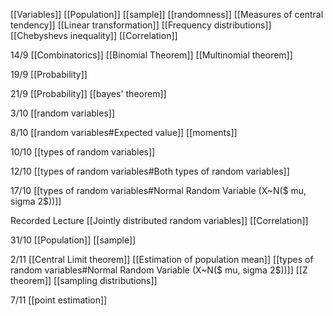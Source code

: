 
[[Variables]]
[[Population]]
[[sample]]
[[randomness]]
[[Measures of central tendency]]
[[Linear transformation]]
[[Frequency distributions]]
[[Chebyshevs inequality]]
[[Correlation]]

14/9
[[Combinatorics]]
[[Binomial Theorem]]
[[Multinomial theorem]]

19/9
[[Probability]]

21/9
[[Probability]]
[[bayes' theorem]]

3/10
[[random variables]]

8/10
[[random variables#Expected value]]
[[moments]]

10/10
[[types of random variables]]

12/10
[[types of random variables#Both types of random variables]]

17/10
[[types of random variables#Normal Random Variable (X~N($ mu, sigma 2$))]]

Recorded Lecture
[[Jointly distributed random variables]]
[[Correlation]]

31/10
[[Population]]
[[sample]]

2/11
[[Central Limit theorem]]
[[Estimation of population mean]]
[[types of random variables#Normal Random Variable (X~N($ mu, sigma 2$))]]
[[Z theorem]]
[[sampling distributions]]

7/11
[[point estimation]]


